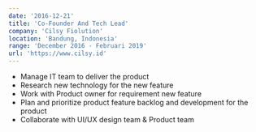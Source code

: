 ```yaml
---
date: '2016-12-21'
title: 'Co-Founder And Tech Lead'
company: 'Cilsy Fiolution'
location: 'Bandung, Indonesia'
range: 'December 2016 - Februari 2019'
url: 'https://www.cilsy.id'
---
```


- Manage IT team to deliver the product
- Research new technology for the new feature
- Work with Product owner for requirement new feature
- Plan and prioritize product feature backlog and development for the product
- Collaborate with UI/UX design team & Product team
